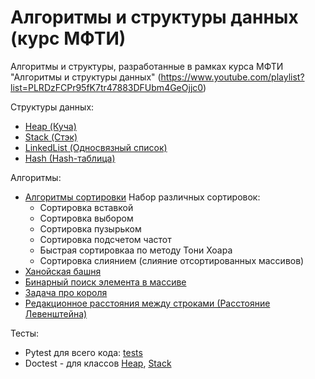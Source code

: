# Алгоритмы и структуры данных (курс МФТИ)

Алгоритмы и структуры, разработанные в рамках курса МФТИ "Алгоритмы и структуры данных"
(https://www.youtube.com/playlist?list=PLRDzFCPr95fK7tr47883DFUbm4GeOjjc0)

Структуры данных:
- [Heap (Куча)](heap)
- [Stack (Стэк)](stack)
- [LinkedList (Односвязный список)](hash/linkedlist.py)
- [Hash (Hash-таблица)](hash/hash.py)

Алгоритмы:
- [Алгоритмы сортировки](sorting/)
Набор различных сортировок:
    - Сортировка вставкой
    - Сортировка выбором
    - Сортировка пузырьком
    - Сортировка подсчетом частот
    - Быстрая сортировкаа по методу Тони Хоара
    - Сортировка слиянием (слияние отсортированных массивов)
- [Ханойская башня](hanoi_towers.py)
- [Бинарный поиск элемента в массиве](binary_search.py)
- [Задача про короля](king.py)
- [Редакционное расстояния между строками (Расстояние Левенштейна)](compare_words.py)




Тесты:
- Pytest для всего кода: [tests](../tests/)
- Doctest - для классов [Heap](mipt_lections/heap), [Stack](mipt_lections/stack)

